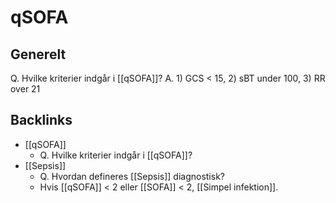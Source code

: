 # qSOFA
## Generelt
Q. Hvilke kriterier indgår i [[qSOFA]]?
A. 1) GCS < 15, 2) sBT under 100, 3) RR over 21

## Backlinks
* [[qSOFA]]
	* Q. Hvilke kriterier indgår i [[qSOFA]]?
* [[Sepsis]]
	* Q. Hvordan defineres [[Sepsis]] diagnostisk?
	* Hvis [[qSOFA]] &lt; 2 eller [[SOFA]] &lt; 2, [[Simpel infektion]].

<!-- #anki/tag/med/Infectious #anki/deck/Medicine -->

<!-- {BearID:34EF832C-28E0-4C44-826F-48016FFFC439-41270-000043F41E92D826} -->
